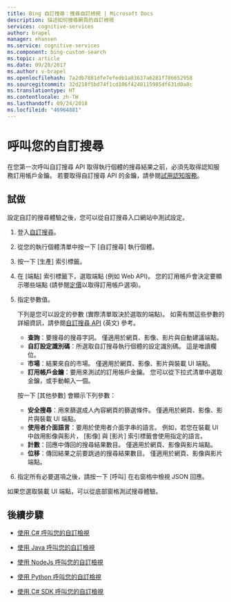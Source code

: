 ```yaml
---
title: Bing 自訂搜尋：搜尋自訂檢視 | Microsoft Docs
description: 描述如何搜尋網頁的自訂檢視
services: cognitive-services
author: brapel
manager: ehansen
ms.service: cognitive-services
ms.component: bing-custom-search
ms.topic: article
ms.date: 09/28/2017
ms.author: v-brapel
ms.openlocfilehash: 7a2db7881dfe7efedb1a83637a6281f786652958
ms.sourcegitcommit: 32d218f5bd74f1cd106f4248115985df631d0a8c
ms.translationtype: HT
ms.contentlocale: zh-TW
ms.lasthandoff: 09/24/2018
ms.locfileid: "46964881"
---
```

# <a name="call-your-custom-search"></a>呼叫您的自訂搜尋

在您第一次呼叫自訂搜尋 API 取得執行個體的搜尋結果之前，必須先取得認知服務訂用帳戶金鑰。 若要取得自訂搜尋 API 的金鑰，請參閱[試用認知服務](https://azure.microsoft.com/try/cognitive-services/?api=bing-custom-search)。


## <a name="try-it-out"></a>試做

設定自訂的搜尋體驗之後，您可以從自訂搜尋入口網站中測試設定。 

1. 登入[自訂搜尋](https://customsearch.ai)。
2. 從您的執行個體清單中按一下 [自訂搜尋] 執行個體。
3. 按一下 [生產] 索引標籤。 
4. 在 [端點] 索引標籤下，選取端點 (例如 Web API)。 您的訂用帳戶會決定要顯示哪些端點 (請參閱[定價](https://azure.microsoft.com/pricing/details/cognitive-services/bing-custom-search/)以取得訂用帳戶選項)。 
5. 指定參數值。 

    下列是您可以設定的參數 (實際清單取決於選取的端點)。 如需有關這些參數的詳細資訊，請參閱[自訂搜尋 API](https://docs.microsoft.com/rest/api/cognitiveservices/bing-custom-search-api-v7-reference#query-parameters) \(英文\) 參考。

    - **查詢**：要搜尋的搜尋字詞。 僅適用於網頁、影像、影片與自動建議端點。
    - **自訂設定識別碼**：所選取自訂搜尋執行個體的設定識別碼。 這是唯讀欄位。
    - **市場**：結果來自的市場。 僅適用於網頁、影像、影片與裝載 UI 端點。
    - **訂用帳戶金鑰**：要用來測試的訂用帳戶金鑰。 您可以從下拉式清單中選取金鑰，或手動輸入一個。  
      
    按一下 [其他參數] 會顯示下列參數：  
      
    - **安全搜尋**：用來篩選成人內容網頁的篩選條件。 僅適用於網頁、影像、影片與裝載 UI 端點。
    - **使用者介面語言**：要用於使用者介面字串的語言。 例如，若您在裝載 UI 中啟用影像與影片， [影像] 與 [影片] 索引標籤會使用指定的語言。
    - **計數**：回應中傳回的搜尋結果數目。 僅適用於網頁、影像與影片端點。
    - **位移**：傳回結果之前要跳過的搜尋結果數目。 僅適用於網頁、影像與影片端點。

6. 指定所有必要選項之後，請按一下 [呼叫] 在右窗格中檢視 JSON 回應。 

如果您選取裝載 UI 端點，可以從底部窗格測試搜尋體驗。

## <a name="next-steps"></a>後續步驟

- [使用 C# 呼叫您的自訂檢視](./call-endpoint-csharp.md)
- [使用 Java 呼叫您的自訂檢視](./call-endpoint-java.md)
- [使用 NodeJs 呼叫您的自訂檢視](./call-endpoint-nodejs.md)
- [使用 Python 呼叫您的自訂檢視](./call-endpoint-python.md)

- [使用 C# SDK 呼叫您的自訂檢視](./sdk-csharp-quick-start.md)